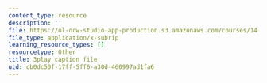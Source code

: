 ```yaml
---
content_type: resource
description: ''
file: https://ol-ocw-studio-app-production.s3.amazonaws.com/courses/14-01sc-principles-of-microeconomics-fall-2011/cb0dc50f17ff5ff6a30d460997ad1fa6_Q4iKuKAjzK0.vtt
file_type: application/x-subrip
learning_resource_types: []
resourcetype: Other
title: 3play caption file
uid: cb0dc50f-17ff-5ff6-a30d-460997ad1fa6
---
```

